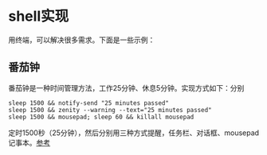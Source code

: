 # shell实现

用终端，可以解决很多需求。下面是一些示例：

## 番茄钟

番茄钟是一种时间管理方法，工作25分钟、休息5分钟。实现方式如下：分别

    sleep 1500 && notify-send "25 minutes passed"
    sleep 1500 && zenity --warning --text="25 minutes passed"
    sleep 1500 && mousepad; sleep 60 && killall mousepad

定时1500秒（25分钟），然后分别用三种方式提醒，任务栏、对话框、mousepad记事本。[参考](http://superuser.com/questions/224265/pomodoro-timer-for-linux)

## 
